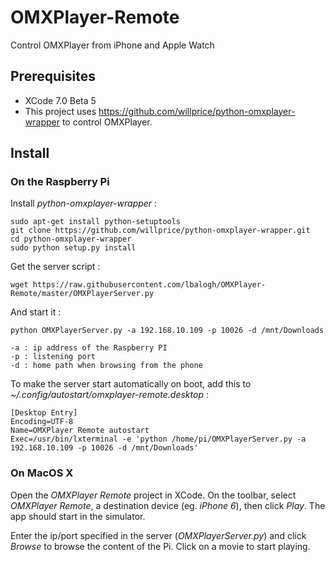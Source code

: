 # OMXPlayer-Remote
Control OMXPlayer from iPhone and Apple Watch

## Prerequisites ##

* XCode 7.0 Beta 5
* This project uses https://github.com/willprice/python-omxplayer-wrapper to control OMXPlayer.

## Install ##

### On the Raspberry Pi ###

Install *python-omxplayer-wrapper* :

```
sudo apt-get install python-setuptools
git clone https://github.com/willprice/python-omxplayer-wrapper.git
cd python-omxplayer-wrapper
sudo python setup.py install
```

Get the server script :

```
wget https://raw.githubusercontent.com/lbalogh/OMXPlayer-Remote/master/OMXPlayerServer.py
```

And start it :

```
python OMXPlayerServer.py -a 192.168.10.109 -p 10026 -d /mnt/Downloads

-a : ip address of the Raspberry PI
-p : listening port
-d : home path when browsing from the phone
```

To make the server start automatically on boot, add this to *~/.config/autostart/omxplayer-remote.desktop* :

```
[Desktop Entry]
Encoding=UTF-8
Name=OMXPlayer Remote autostart
Exec=/usr/bin/lxterminal -e 'python /home/pi/OMXPlayerServer.py -a 192.168.10.109 -p 10026 -d /mnt/Downloads'
```

### On MacOS X ###

Open the *OMXPlayer Remote* project in XCode. On the toolbar, select *OMXPlayer Remote*, a destination device (eg. *iPhone 6*), then click *Play*. The app should start in the simulator.

Enter the ip/port specified in the server (*OMXPlayerServer.py*) and click *Browse* to browse the content of the Pi. Click on a movie to start playing.
